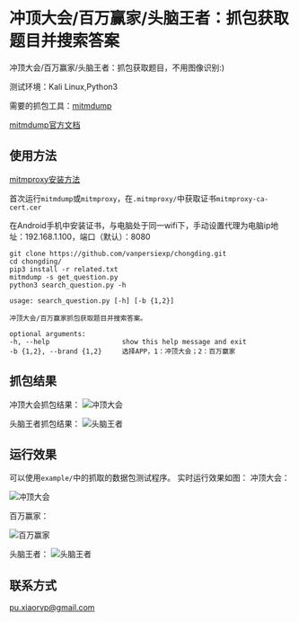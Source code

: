 # 冲顶大会/百万赢家/头脑王者：抓包获取题目并搜索答案
冲顶大会/百万赢家/头脑王者：抓包获取题目，不用图像识别:)

测试环境：Kali Linux,Python3

需要的抓包工具：[mitmdump](https://github.com/mitmproxy/mitmproxy)

[mitmdump官方文档](http://docs.mitmproxy.org/en/stable/index.html)

## 使用方法
[mitmproxy安装方法](http://docs.mitmproxy.org/en/stable/install.html)

首次运行`mitmdump`或`mitmproxy`，在`.mitmproxy/`中获取证书`mitmproxy-ca-cert.cer`

在Android手机中安装证书，与电脑处于同一wifi下，手动设置代理为电脑ip地址：192.168.1.100，端口（默认）：8080

	git clone https://github.com/vanpersiexp/chongding.git
    cd chongding/
	pip3 install -r related.txt
	mitmdump -s get_question.py
	python3 search_question.py -h
	
	usage: search_question.py [-h] [-b {1,2}]

	冲顶大会/百万赢家抓包获取题目并搜索答案。

	optional arguments:
  	-h, --help            		show this help message and exit
  	-b {1,2}, --brand {1,2}		选择APP，1：冲顶大会；2：百万赢家
	

## 抓包结果
冲顶大会抓包结果：
![冲顶大会](https://raw.githubusercontent.com/vanpersiexp/chongding/master/img/20180126_17.jpg)

头脑王者抓包结果：
![头脑王者](https://raw.githubusercontent.com/vanpersiexp/chongding/master/img/tounaowangzhe.jpg)

## 运行效果
可以使用`example/`中的抓取的数据包测试程序。
实时运行效果如图：
冲顶大会：

![冲顶大会](https://raw.githubusercontent.com/vanpersiexp/chongding/master/img/chongdingdahui.jpg)

百万赢家：

![百万赢家](https://raw.githubusercontent.com/vanpersiexp/chongding/master/img/baiwanyingjia.jpg)

头脑王者：
![头脑王者](https://raw.githubusercontent.com/vanpersiexp/chongding/master/img/tounao.jpg)

## 联系方式
pu.xiaorvp@gmail.com
